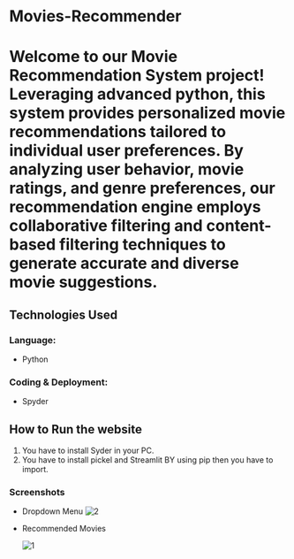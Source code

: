 # Movies-Recommender
# Welcome to our Movie Recommendation System project! Leveraging advanced python, this system provides personalized movie recommendations tailored to individual user preferences. By analyzing user behavior, movie ratings, and genre preferences, our recommendation engine employs collaborative filtering and content-based filtering techniques to generate accurate and diverse movie suggestions. 
## Technologies Used
### Language:
* Python

### Coding & Deployment:
* Spyder


## How to Run the website
1. You have to install Syder in your PC.
2. You have to install pickel and Streamlit BY using pip then you have to import.

### Screenshots
* Dropdown Menu
 ![2](https://github.com/Akash8292/Movies-Recommender/assets/97883391/18fec570-31a5-4e39-8e2f-c9cee6bf6c21)


* Recommended Movies

  
  ![1](https://github.com/Akash8292/Movies-Recommender/assets/97883391/bd2af5a3-2aec-49b5-a4ef-0016330c0e8d)


